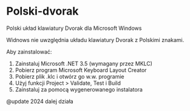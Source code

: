 # Polski-dvorak
 Polski układ klawiatury Dvorak dla Microsoft Windows
 
 Widnows nie uwzględnia układu klawiatury Dvorak z Polskimi znakami. 

 Aby zainstalować:
 1. Zainstaluj Microsoft .NET 3.5 (wymagany przez MKLC)
 2. Pobierz program Microsoft Keyboard Layout Creator
 3. Pobierz plik .klc i otwórz go w.w. programie
 4. Użyj funkcji Project > Validate, Test i Build
 5. Zainstaluj za pomocą wygenerowanego instalatora

@update 2024 dalej działa
